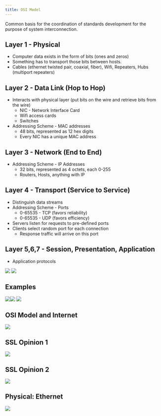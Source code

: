```yaml
---
title: OSI Model
---
```


Common basis for the coordination of standards development for the purpose of system interconnection.

## Layer 1 - Physical
- Computer data exists in the form of bits (ones and zeros)
- Something has to transport those bits between hosts.
- Cables (ethernet twisted pair, coaxial, fiber), Wifi, Repeaters, Hubs (multiport repeaters)
## Layer 2 - Data Link (Hop to Hop)
- Interacts with physical layer (put bits on the wire and retrieve bits from the wire)
	- NIC - Network Interface Card
	- Wifi access cards
	- Switches
- Addressing Scheme - MAC addresses
	- 48 bits, represented as 12 hex digits
	- Every NIC has a unique MAC address
## Layer 3 - Network (End to End)
- Addressing Scheme - IP Addresses 
	- 32 bits, represented as 4 octets, each 0-255
	- Routers, Hosts, anything with IP
## Layer 4 - Transport (Service to Service)
- Distinguish data streams
- Addressing Scheme - Ports
	- 0-65535 - TCP (favors reliability)
	- 0-65535 - UDP (favors efficiency)
- Servers listen for requests to pre-defined ports
- Clients select random port for each connection
	- Response traffic will arrive on this port

## Layer 5,6,7 - Session, Presentation, Application
- Application protocols


![](../attachments/cleanshot-2025-05-11-at-1458442x.png)
![](../attachments/cleanshot-2025-04-05-at-1211372x.png)

## Examples
![](../attachments/cleanshot-2025-04-05-at-1211512x.png)![](../attachments/cleanshot-2025-04-05-at-1212002x.png)
![](../attachments/cleanshot-2025-04-05-at-1212192x.png)
## OSI Model and Internet
![](../attachments/cleanshot-2025-04-05-at-1212412x.png)

## SSL Opinion 1
![](../attachments/cleanshot-2025-04-05-at-1213212x.png)

## SSL Opinion 2
![](../attachments/cleanshot-2025-04-05-at-1213332x.png)

## Physical: Ethernet
![](../attachments/cleanshot-2025-04-05-at-1214032x.png)